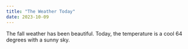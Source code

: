 ```yaml
---
title: "The Weather Today"
date: 2023-10-09
---
```


The fall weather has been beautiful. Today, the temperature is a cool 64 degrees with a sunny sky. 
